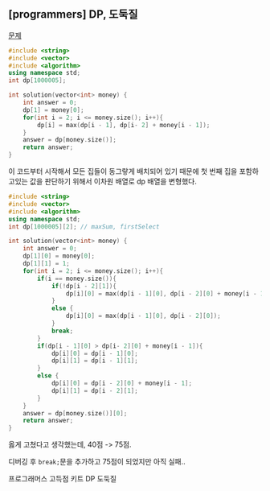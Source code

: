 ## [programmers] DP, 도둑질

[문제](https://programmers.co.kr/learn/courses/30/lessons/42897)



```c++
#include <string>
#include <vector>
#include <algorithm>
using namespace std;
int dp[1000005];

int solution(vector<int> money) {
    int answer = 0;
    dp[1] = money[0];
    for(int i = 2; i <= money.size(); i++){
        dp[i] = max(dp[i - 1], dp[i- 2] + money[i - 1]);
    }
    answer = dp[money.size()];
    return answer;
}
```

이 코드부터 시작해서 모든 집들이 동그랗게 배치되어 있기 때문에 첫 번째 집을 포함하고있는 값을 판단하기 위해서 이차원 배열로 dp 배열을 변형했다.



```c++
#include <string>
#include <vector>
#include <algorithm>
using namespace std;
int dp[1000005][2]; // maxSum, firstSelect

int solution(vector<int> money) {
    int answer = 0;
    dp[1][0] = money[0];
    dp[1][1] = 1;
    for(int i = 2; i <= money.size(); i++){
        if(i == money.size()){
            if(!dp[i - 2][1]){
                dp[i][0] = max(dp[i - 1][0], dp[i - 2][0] + money[i - 1]);
            }
            else {
                dp[i][0] = max(dp[i - 1][0], dp[i - 2][0]);
            }
            break;
        }
        if(dp[i - 1][0] > dp[i- 2][0] + money[i - 1]){
            dp[i][0] = dp[i - 1][0];
            dp[i][1] = dp[i - 1][1];
        }
        else {
            dp[i][0] = dp[i - 2][0] + money[i - 1];
            dp[i][1] = dp[i - 2][1];
        }        
    }
    answer = dp[money.size()][0];
    return answer;
}
```

옳게 고쳤다고 생각했는데, 40점 -> 75점. 

디버깅 후 `break;`문을 추가하고 75점이 되었지만 아직 실패..



프로그래머스 고득점 키트 DP 도둑질

